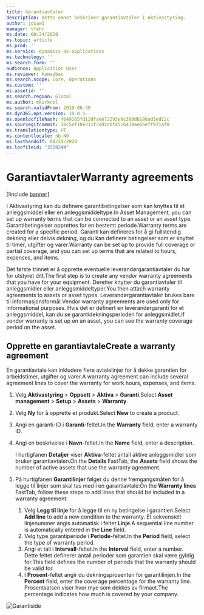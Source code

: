 ```yaml
---
title: Garantiavtaler
description: Dette emnet beskriver garantiavtaler i Aktivastyring.
author: josaw1
manager: tfehr
ms.date: 08/24/2020
ms.topic: article
ms.prod: ''
ms.service: dynamics-ax-applications
ms.technology: ''
ms.search.form: ''
audience: Application User
ms.reviewer: kamaybac
ms.search.scope: Core, Operations
ms.custom: ''
ms.assetid: ''
ms.search.region: Global
ms.author: mkirknel
ms.search.validFrom: 2019-08-30
ms.dyn365.ops.version: 10.0.5
ms.openlocfilehash: f049165fd12dfae672293e0c30ddb186ad3ed12c
ms.sourcegitcommit: 18c5ef10e311f3dd2dbf45c6439ae6beff921af8
ms.translationtype: HT
ms.contentlocale: nb-NO
ms.lasthandoff: 08/24/2020
ms.locfileid: "3719244"
---
```

# <a name="warranty-agreements"></a><span data-ttu-id="26621-103">Garantiavtaler</span><span class="sxs-lookup"><span data-stu-id="26621-103">Warranty agreements</span></span>

[!include [banner](../../includes/banner.md)]

 


<span data-ttu-id="26621-104">I Aktivastyring kan du definere garantibetingelser som kan knyttes til et anleggsmiddel eller en anleggsmiddeltype.</span><span class="sxs-lookup"><span data-stu-id="26621-104">In Asset Management, you can set up warranty terms that can be connected to an asset or an asset type.</span></span> <span data-ttu-id="26621-105">Garantibetingelser opprettes for en bestemt periode.</span><span class="sxs-lookup"><span data-stu-id="26621-105">Warranty terms are created for a specific period.</span></span> <span data-ttu-id="26621-106">Garanti kan defineres for å gi fullstendig dekning eller delvis dekning, og du kan definere betingelser som er knyttet til timer, utgifter og varer.</span><span class="sxs-lookup"><span data-stu-id="26621-106">Warranty can be set up to provide full coverage or partial coverage, and you can set up terms that are related to hours, expenses, and items.</span></span>

<span data-ttu-id="26621-107">Det første trinnet er å opprette eventuelle leverandørgarantiavtaler du har for utstyret ditt.</span><span class="sxs-lookup"><span data-stu-id="26621-107">The first step is to create any vendor warranty agreements that you have for your equipment.</span></span> <span data-ttu-id="26621-108">Deretter knytter du garantiavtaler til anleggsmidler eller anleggsmiddeltyper.</span><span class="sxs-lookup"><span data-stu-id="26621-108">You then attach warranty agreements to assets or asset types.</span></span> <span data-ttu-id="26621-109">Leverandørgarantiavtaler brukes bare til informasjonsformål.</span><span class="sxs-lookup"><span data-stu-id="26621-109">Vendor warranty agreements are used only for informational purposes.</span></span> <span data-ttu-id="26621-110">Hvis det er definert en leverandørgaranti for et anleggsmiddel, kan du se garantidekningsperioden for anleggsmidlet.</span><span class="sxs-lookup"><span data-stu-id="26621-110">If vendor warranty is set up on an asset, you can see the warranty coverage period on the asset.</span></span>

## <a name="create-a-warranty-agreement"></a><span data-ttu-id="26621-111">Opprette en garantiavtale</span><span class="sxs-lookup"><span data-stu-id="26621-111">Create a warranty agreement</span></span>

<span data-ttu-id="26621-112">En garantiavtale kan inkludere flere avtalelinjer for å dekke garantien for arbeidstimer, utgifter og varer.</span><span class="sxs-lookup"><span data-stu-id="26621-112">A warranty agreement can include several agreement lines to cover the warranty for work hours, expenses, and items.</span></span>

1. <span data-ttu-id="26621-113">Velg **Aktivastyring** \> **Oppsett** \> **Aktiva** \> **Garanti**.</span><span class="sxs-lookup"><span data-stu-id="26621-113">Select **Asset management** \> **Setup** \> **Assets** \> **Warranty**.</span></span>
2. <span data-ttu-id="26621-114">Velg **Ny** for å opprette et produkt.</span><span class="sxs-lookup"><span data-stu-id="26621-114">Select **New** to create a product.</span></span>
3. <span data-ttu-id="26621-115">Angi en garanti-ID i **Garanti**-feltet.</span><span class="sxs-lookup"><span data-stu-id="26621-115">In the **Warranty** field, enter a warranty ID.</span></span> 
4. <span data-ttu-id="26621-116">Angi en beskrivelse i **Navn**-feltet.</span><span class="sxs-lookup"><span data-stu-id="26621-116">In the **Name** field, enter a description.</span></span>

    <span data-ttu-id="26621-117">I hurtigfanen **Detaljer** viser **Aktiva**-feltet antall aktive anleggsmidler som bruker garantiavtalen.</span><span class="sxs-lookup"><span data-stu-id="26621-117">On the **Details** FastTab, the **Assets** field shows the number of active assets that use the warranty agreement.</span></span>

5. <span data-ttu-id="26621-118">På hurtigfanen **Garantilinjer** følger du denne fremgangsmåten for å legge til linjer som skal tas med i en garantiavtale:</span><span class="sxs-lookup"><span data-stu-id="26621-118">On the **Warranty lines** FastTab, follow these steps to add lines that should be included in a warranty agreement:</span></span>

    1. <span data-ttu-id="26621-119">Velg **Legg til linje** for å legge til en ny betingelse i garantien.</span><span class="sxs-lookup"><span data-stu-id="26621-119">Select **Add line** to add a new condition to the warranty.</span></span> <span data-ttu-id="26621-120">Et sekvensielt linjenummer angis automatisk i feltet **Linje**.</span><span class="sxs-lookup"><span data-stu-id="26621-120">A sequential line number is automatically entered in the **Line** field.</span></span>
    2. <span data-ttu-id="26621-121">Velg type garantiperiode i **Periode**-feltet.</span><span class="sxs-lookup"><span data-stu-id="26621-121">In the **Period** field, select the type of warranty period.</span></span>
    3. <span data-ttu-id="26621-122">Angi et tall i **Intervall**-feltet.</span><span class="sxs-lookup"><span data-stu-id="26621-122">In the **Interval** field, enter a number.</span></span> <span data-ttu-id="26621-123">Dette feltet definerer antall perioder som garantien skal være gyldig for.</span><span class="sxs-lookup"><span data-stu-id="26621-123">This field defines the number of periods that the warranty should be valid for.</span></span>
    4. <span data-ttu-id="26621-124">I **Prosent**-feltet angir du dekningsprosenten for garantilinjen.</span><span class="sxs-lookup"><span data-stu-id="26621-124">In the **Percent** field, enter the coverage percentage for the warranty line.</span></span> <span data-ttu-id="26621-125">Prosentsatsen viser hvor mye som dekkes av firmaet.</span><span class="sxs-lookup"><span data-stu-id="26621-125">The percentage indicates how much is covered by your company.</span></span>

![Garantiside](media/01-warranty.png)
